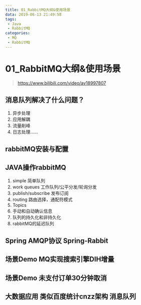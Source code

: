 ```yaml
---
title: 01_RabbitMQ大纲&使用场景
data: 2019-06-13 ‏‎21:49:58
tags: 
 - Java
 - RabbitMQ
categories:
 - MQ
 - RabbitMQ
---
```


# 01_RabbitMQ大纲&使用场景

> https://www.bilibili.com/video/av18997807

## 消息队列解决了什么问题？
1. 异步处理
2. 应用解耦
3. 流量削峰
4. 日志处理......

## rabbitMQ安装与配置

## JAVA操作rabbitMQ
1. simple 简单队列
2. work queues 工作队列/公平分发/轮询分发
3. publish/subscribe 发布订阅
4. routing 路由选择，通配符模式
5. Topics
6. 手动和自动确认信息
7. 队列的持久化和非持久化
8. rabbitMQ的延迟队列

## Spring AMQP协议 Spring-Rabbit

## 场景Demo MQ实现搜索引擎DIH增量

## 场景Demo 未支付订单30分钟取消

## 大数据应用 类似百度统计cnzz架构 消息队列
